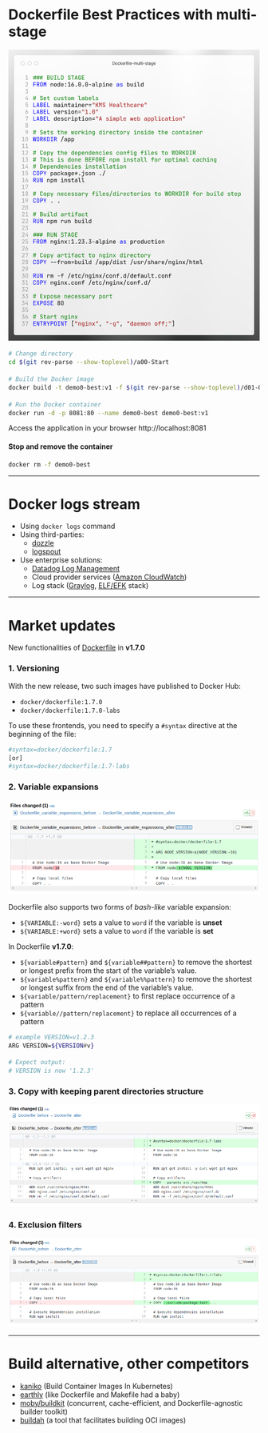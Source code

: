 # Dockerfile Best Practices with multi-stage

![Dockerfile_good_practices](./Dockerfile_good_practices.png)

```bash
# Change directory
cd $(git rev-parse --show-toplevel)/a00-Start

# Build the Docker image
docker build -t demo0-best:v1 -f $(git rev-parse --show-toplevel)/d01-Others/Dockerfile .

# Run the Docker container
docker run -d -p 8081:80 --name demo0-best demo0-best:v1
```

Access the application in your browser http://localhost:8081

#### Stop and remove the container
```bash
docker rm -f demo0-best
```

---

# Docker logs stream

- Using `docker logs` command
- Using third-parties:
  - [dozzle](https://github.com/amir20/dozzle)
  - [logspout](https://github.com/gliderlabs/logspout)
- Use enterprise solutions:
  - [Datadog Log Management](https://docs.datadoghq.com/logs/)
  - Cloud provider services ([Amazon CloudWatch](https://aws.amazon.com/cloudwatch/))
  - Log stack ([Graylog](https://graylog.org/), [ELF/EFK](https://www.elastic.co/elastic-stack) stack)

---

# Market updates
New functionalities of [Dockerfile](https://docs.docker.com/build/buildkit/dockerfile-release-notes/) in **v1.7.0**

### 1. Versioning

With the new release, two such images have published to Docker Hub:
- `docker/dockerfile:1.7.0`
- `docker/dockerfile:1.7.0-labs`

To use these frontends, you need to specify a `#syntax` directive at the beginning of the file:

```bash
#syntax=docker/dockerfile:1.7
[or]
#syntax=docker/dockerfile:1.7-labs
```

### 2. Variable expansions

![Dockerfile_variable_expansions](./Dockerfile_variable_expansions.png)

Dockerfile also supports two forms of *bash-like* variable expansion:
- `${VARIABLE:-word}` sets a value to `word` if the variable is **unset**
- `${VARIABLE:+word}` sets a value to `word` if the variable is **set**

In Dockerfile **v1.7.0**:
- `${variable#pattern}` and `${variable##pattern}` to remove the shortest or longest prefix from the start of the variable’s value.
- `${variable%pattern}` and `${variable%%pattern}` to remove the shortest or longest suffix from the end of the variable’s value.
- `${variable/pattern/replacement}` to first replace occurrence of a pattern
- `${variable//pattern/replacement}` to replace all occurrences of a pattern

```bash
# example VERSION=v1.2.3
ARG VERSION=${VERSION#v}

# Expect output:
# VERSION is now '1.2.3'
```

### 3. Copy with keeping parent directories structure

![Dockerfile_copy_parents](./Dockerfile_copy_parents.png)

### 4. Exclusion filters

![Dockerfile_exclude](./Dockerfile_exclude.png)

---

# Build alternative, other competitors

- [kaniko](https://github.com/GoogleContainerTools/kaniko) (Build Container Images In Kubernetes)
- [earthly](https://github.com/earthly/earthly) (like Dockerfile and Makefile had a baby)
- [moby/buildkit](https://github.com/moby/buildkit) (concurrent, cache-efficient, and Dockerfile-agnostic builder toolkit)
- [buildah](https://github.com/containers/buildah) (a tool that facilitates building OCI images)

